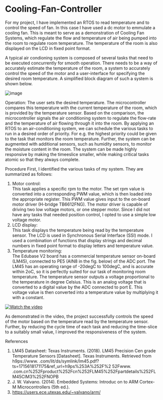 # Cooling-Fan-Controller
For my project, I have implemented an RTOS to read temperature and to control the speed of fan. In this case I have used a dc motor to emmulate a cooling fan. This is meant to serve as a demonstration of Cooling Fan Systems, which regulate the flow and temperature of air being pumped into the room to regulate room temperature. The temperature of the
room is also displayed on the LCD in fixed point format.

A typical air condioning system is composed of several tasks that need to be executed concurrently for
smooth operation. There needs to be a way of accurately estimate the temperature of the room, a
system to accurately control the speed of the motor and a user-interface for specifying the desired room
temperature. A simplified block diagram of such a system is shown below.

![image](https://github.com/harshitamhaske/Cooling-Fan-Controller/assets/70478573/13e02bc0-1138-4149-8bab-14d6ba691b27)


Operation:
The user sets the desired temperature. The microcontroller compares this temperature with the current temperature of the room, which is provided by the temperature sensor. Based on the comparison, the microcontroller signals the air conditioning system to regulate the flow-rate and the temperature of air flowing through it into the room. 
By applying an RTOS to an air-conditioning system, we can schedule the various tasks to run in a desired order of priority. For e.g. the highest priority could be given to the task that monitors the room temperature. Further, the system can be augmented with additional sensors, such as humidity sensors, to monitor the moisture content in the room. The system can be made highly responsive by making the timeeslice smaller, while making critical tasks atomic so that they always complete. 


Procedure 
First, I identified the various tasks of my system. They are summarized as follows: 
1.	Motor control:  
This task applies a specific rpm to the motor. The set rpm value is converted into a corresponding PWM value, which is then loaded into the appropriate register. This PWM value gives input to the on-board motor driver (H-bridge TB6612FNG). The motor driver is capable of driving two low voltage motors, or one stepper motor. Since I did not have any tasks that needed position control, I opted to use a simple low voltage motor. 
2.	LCD display:  
This task displays the temperature being read by the temperature sensor. The LCD is used in Synchronous Serial Interface (SSI) mode. I used a combination of functions that display strings and decimal numbers in fixed point format to display letters and temperature value. 
3.	Temperature monitoring:  
The Edubase V2 board has a commercial temperature sensor on-board (LM45), connected to PE5 (AIN8 in the fig. below) of the ADC port. The LM45 has an operating range of -20degC to 100degC, and is accurate within 2oC, so it is perfectly suited for our task of monitoring room temperature. The temperature sensor outputs a voltage proportional to the temperature in degree Celsius. This is an analog voltage that is converted to a digital value by the ADC connected to port E. This voltage value is then converted into a temperature value by multiplying it with a constant. 

[![Watch the video](https://img.youtube.com/vi/mxKSksMRdLQ/maxresdefault.jpg)](https://youtube.com/shorts/mxKSksMRdLQ?si=BEHZy_Kr5yB6QxUk)

As demonstrated in the video, the project successfully controls the speed of the motor based on the temperature read by the temperature sensor. Further, by reducing the cycle time of each task and reducing the time-slice to a suitably small value, I improved the responsiveness of the system.


References 
1.	LM45 Datasheet: 
Texas Instruments. (2018). LM45 Precision Cen grade Temperature Sensors [Datasheet]. Texas Instruments. Retrieved from 
h9ps://www. .com/lit/ds/symlink/lm45.pdf?ts=1715618171175&ref_url=h9ps%253A%252F%2
52Fwww. .com.cn%252Fproduct%252Fcn%252FLM45%252Fpartdetails%252FLM45CIM3%252FNOPB 
2.	J. W. Valvano. (2014). Embedded Systems: Introduc on to ARM Cortex-M Microcontrollers (5th ed.). 
3.   https://users.ece.utexas.edu/~valvano/arm/
